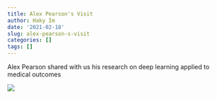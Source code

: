 ```yaml
---
title: Alex Pearson's Visit
author: Haky Im
date: '2021-02-18'
slug: alex-pearson-s-visit
categories: []
tags: []
---
```



Alex Pearson shared with us his research on deep learning applied to medical outcomes

![](https://uchicago.box.com/shared/static/v9qplz13ru1httnprcuvf3js9yyxar0n.png)
